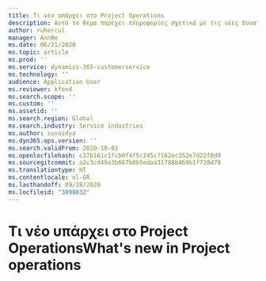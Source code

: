 ```yaml
---
title: Τι νέο υπάρχει στο Project Operations
description: Αυτό το θέμα παρέχει πληροφορίες σχετικά με τις νέες δυνατότητες και τις λειτουργίες του Microsoft Dynamics 365 Project Operations.
author: ruhercul
manager: AnnBe
ms.date: 06/21/2020
ms.topic: article
ms.prod: ''
ms.service: dynamics-365-customerservice
ms.technology: ''
audience: Application User
ms.reviewer: kfend
ms.search.scope: ''
ms.custom: ''
ms.assetid: ''
ms.search.region: Global
ms.search.industry: Service industries
ms.author: suvaidya
ms.dyn365.ops.version: ''
ms.search.validFrom: 2020-10-01
ms.openlocfilehash: c37b161c1fcb0f4f5c245c7162ec352e7d22f0d0
ms.sourcegitcommit: a2c3cd49a3b667b8b5edaa31788b4b9b1f728d78
ms.translationtype: HT
ms.contentlocale: el-GR
ms.lasthandoff: 09/28/2020
ms.locfileid: "3898832"
---
```

# <a name="whats-new-in-project-operations"></a><span data-ttu-id="deb09-103">Τι νέο υπάρχει στο Project Operations</span><span class="sxs-lookup"><span data-stu-id="deb09-103">What's new in Project operations</span></span>
